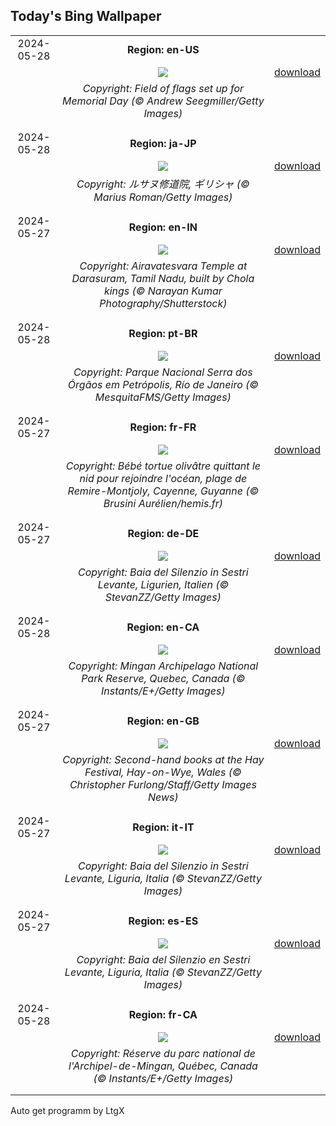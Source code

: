 ## Today's Bing Wallpaper
|      |      |      |
| :----: | :----: | :----: |
|2024-05-28|**Region: en-US**||
||![](https://www.bing.com/th?id=OHR.MemorialFlags_EN-US5086740860_UHD.jpg&pid=hp&w=1152&h=648&rs=1&c=4)| [download](https://www.bing.com/th?id=OHR.MemorialFlags_EN-US5086740860_UHD.jpg)|
||*Copyright: Field of flags set up for Memorial Day (© Andrew Seegmiller/Getty Images)*
||
|||
|2024-05-28|**Region: ja-JP**||
||![](https://www.bing.com/th?id=OHR.MeteoraMonastery_JA-JP2717990749_UHD.jpg&pid=hp&w=1152&h=648&rs=1&c=4)| [download](https://www.bing.com/th?id=OHR.MeteoraMonastery_JA-JP2717990749_UHD.jpg)|
||*Copyright: ルサヌ修道院, ギリシャ (© Marius Roman/Getty Images)*
||
|||
|2024-05-27|**Region: en-IN**||
||![](https://www.bing.com/th?id=OHR.ShivaDarasuram_EN-IN5077554474_UHD.jpg&pid=hp&w=1152&h=648&rs=1&c=4)| [download](https://www.bing.com/th?id=OHR.ShivaDarasuram_EN-IN5077554474_UHD.jpg)|
||*Copyright: Airavatesvara Temple at Darasuram, Tamil Nadu, built by Chola kings (© Narayan Kumar Photography/Shutterstock)*
||
|||
|2024-05-28|**Region: pt-BR**||
||![](https://www.bing.com/th?id=OHR.MataAtlantica_PT-BR0600772527_UHD.jpg&pid=hp&w=1152&h=648&rs=1&c=4)| [download](https://www.bing.com/th?id=OHR.MataAtlantica_PT-BR0600772527_UHD.jpg)|
||*Copyright: Parque Nacional Serra dos Órgãos em Petrópolis, Río de Janeiro (© MesquitaFMS/Getty Images)*
||
|||
|2024-05-27|**Region: fr-FR**||
||![](https://www.bing.com/th?id=OHR.Guiana_FR-FR0757423981_UHD.jpg&pid=hp&w=1152&h=648&rs=1&c=4)| [download](https://www.bing.com/th?id=OHR.Guiana_FR-FR0757423981_UHD.jpg)|
||*Copyright: Bébé tortue olivâtre quittant le nid pour rejoindre l'océan, plage de Remire-Montjoly, Cayenne, Guyanne (© Brusini Aurélien/hemis.fr)*
||
|||
|2024-05-27|**Region: de-DE**||
||![](https://www.bing.com/th?id=OHR.SestriLevante_DE-DE0573141632_UHD.jpg&pid=hp&w=1152&h=648&rs=1&c=4)| [download](https://www.bing.com/th?id=OHR.SestriLevante_DE-DE0573141632_UHD.jpg)|
||*Copyright: Baia del Silenzio in Sestri Levante, Ligurien, Italien (© StevanZZ/Getty Images)*
||
|||
|2024-05-28|**Region: en-CA**||
||![](https://www.bing.com/th?id=OHR.MinganArchipelago_EN-CA5872186861_UHD.jpg&pid=hp&w=1152&h=648&rs=1&c=4)| [download](https://www.bing.com/th?id=OHR.MinganArchipelago_EN-CA5872186861_UHD.jpg)|
||*Copyright: Mingan Archipelago National Park Reserve, Quebec, Canada (© Instants/E+/Getty Images)*
||
|||
|2024-05-27|**Region: en-GB**||
||![](https://www.bing.com/th?id=OHR.HayFestival2024_EN-GB9332975021_UHD.jpg&pid=hp&w=1152&h=648&rs=1&c=4)| [download](https://www.bing.com/th?id=OHR.HayFestival2024_EN-GB9332975021_UHD.jpg)|
||*Copyright: Second-hand books at the Hay Festival, Hay-on-Wye, Wales (© Christopher Furlong/Staff/Getty Images News)*
||
|||
|2024-05-27|**Region: it-IT**||
||![](https://www.bing.com/th?id=OHR.SestriLevante_IT-IT7994211355_UHD.jpg&pid=hp&w=1152&h=648&rs=1&c=4)| [download](https://www.bing.com/th?id=OHR.SestriLevante_IT-IT7994211355_UHD.jpg)|
||*Copyright: Baia del Silenzio in Sestri Levante, Liguria, Italia (© StevanZZ/Getty Images)*
||
|||
|2024-05-27|**Region: es-ES**||
||![](https://www.bing.com/th?id=OHR.SestriLevante_ES-ES5697216326_UHD.jpg&pid=hp&w=1152&h=648&rs=1&c=4)| [download](https://www.bing.com/th?id=OHR.SestriLevante_ES-ES5697216326_UHD.jpg)|
||*Copyright: Baia del Silenzio en Sestri Levante, Liguria, Italia (© StevanZZ/Getty Images)*
||
|||
|2024-05-28|**Region: fr-CA**||
||![](https://www.bing.com/th?id=OHR.MinganArchipelago_FR-CA4238646022_UHD.jpg&pid=hp&w=1152&h=648&rs=1&c=4)| [download](https://www.bing.com/th?id=OHR.MinganArchipelago_FR-CA4238646022_UHD.jpg)|
||*Copyright: Réserve du parc national de l'Archipel-de-Mingan, Québec, Canada (© Instants/E+/Getty Images)*
||
|||

Auto get programm by LtgX
